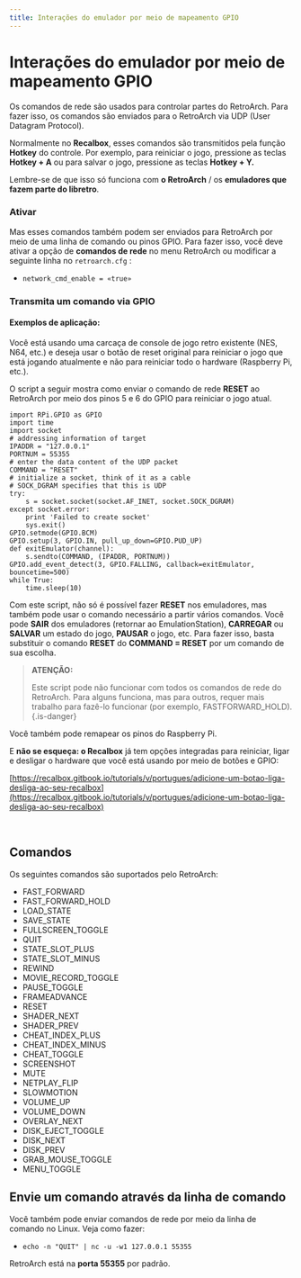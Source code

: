 ```yaml
---
title: Interações do emulador por meio de mapeamento GPIO
---
```


# Interações do emulador por meio de mapeamento GPIO

Os comandos de rede são usados ​​para controlar partes do RetroArch. Para fazer isso, os comandos são enviados para o RetroArch via UDP \(User Datagram Protocol\).

Normalmente no **Recalbox**, esses comandos são transmitidos pela função **Hotkey** do controle. Por exemplo, para reiniciar o jogo, pressione as teclas **Hotkey + A** ou para salvar o jogo, pressione as teclas **Hotkey + Y.**

Lembre-se de que isso só funciona com **o RetroArch** / os **emuladores que fazem parte do libretro**.

### Ativar <a id="ativar"></a>

Mas esses comandos também podem ser enviados para RetroArch por meio de uma linha de comando ou pinos GPIO. Para fazer isso, você deve ativar a opção de **comandos de rede** no menu RetroArch ou modificar a seguinte linha no `retroarch.cfg` :

* `network_cmd_enable = «true»`​

### Transmita um comando via GPIO <a id="transmita-um-comando-via-gpio"></a>

#### Exemplos de aplicação: <a id="exemplos-de-aplicacao"></a>

Você está usando uma carcaça de console de jogo retro existente \(NES, N64, etc.\) e deseja usar o botão de reset original para reiniciar o jogo que está jogando atualmente e não para reiniciar todo o hardware \(Raspberry Pi, etc.\).

O script a seguir mostra como enviar o comando de rede **RESET** ao RetroArch por meio dos pinos 5 e 6 do GPIO para reiniciar o jogo atual.

```text
import RPi.GPIO as GPIO  
import time  
import socket  
# addressing information of target  
IPADDR = "127.0.0.1"  
PORTNUM = 55355  
# enter the data content of the UDP packet  
COMMAND = "RESET"  
# initialize a socket, think of it as a cable  
# SOCK_DGRAM specifies that this is UDP  
try:  
    s = socket.socket(socket.AF_INET, socket.SOCK_DGRAM)  
except socket.error:  
    print 'Failed to create socket'  
    sys.exit()  
GPIO.setmode(GPIO.BCM)  
GPIO.setup(3, GPIO.IN, pull_up_down=GPIO.PUD_UP)  
def exitEmulator(channel):  
    s.sendto(COMMAND, (IPADDR, PORTNUM))  
GPIO.add_event_detect(3, GPIO.FALLING, callback=exitEmulator, bouncetime=500)  
while True:  
    time.sleep(10)  
```

Com este script, não só é possível fazer **RESET** nos emuladores, mas também pode usar o comando necessário a partir vários comandos. Você pode **SAIR** dos emuladores \(retornar ao EmulationStation\), **CARREGAR** ou **SALVAR** um estado do jogo, **PAUSAR** o jogo, etc. Para fazer isso, basta substituir o comando **RESET** do **COMMAND = RESET** por um comando de sua escolha.


>**ATENÇÃO:**
>
>Este script pode não funcionar com todos os comandos de rede do RetroArch. Para alguns funciona, mas para outros, requer mais trabalho para fazê-lo funcionar \(por exemplo, FASTFORWARD\_HOLD\).
{.is-danger}

Você também pode remapear os pinos do Raspberry Pi.

E **não se esqueça: o Recalbox** já tem opções integradas para reiniciar, ligar e desligar o hardware que você está usando por meio de botões e GPIO:

​[https://recalbox.gitbook.io/tutorials/v/portugues/adicione-um-botao-liga-desliga-ao-seu-recalbox](https://recalbox.gitbook.io/tutorials/v/portugues/adicione-um-botao-liga-desliga-ao-seu-recalbox)​

​

## Comandos <a id="comandos"></a>

Os seguintes comandos são suportados pelo RetroArch:

* FAST\_FORWARD
* FAST\_FORWARD\_HOLD
* LOAD\_STATE
* SAVE\_STATE
* FULLSCREEN\_TOGGLE
* QUIT
* STATE\_SLOT\_PLUS
* STATE\_SLOT\_MINUS
* REWIND
* MOVIE\_RECORD\_TOGGLE
* PAUSE\_TOGGLE
* FRAMEADVANCE
* RESET
* SHADER\_NEXT
* SHADER\_PREV
* CHEAT\_INDEX\_PLUS
* CHEAT\_INDEX\_MINUS
* CHEAT\_TOGGLE
* SCREENSHOT
* MUTE
* NETPLAY\_FLIP
* SLOWMOTION
* VOLUME\_UP
* VOLUME\_DOWN
* OVERLAY\_NEXT
* DISK\_EJECT\_TOGGLE
* DISK\_NEXT
* DISK\_PREV
* GRAB\_MOUSE\_TOGGLE
* MENU\_TOGGLE

## ​Envie um comando através da linha de comando <a id="envie-um-comando-atraves-da-linha-de-comando"></a>

Você também pode enviar comandos de rede por meio da linha de comando no Linux. Veja como fazer:

*  `echo -n "QUIT" | nc -u -w1 127.0.0.1 55355`

RetroArch está na **porta 55355** por padrão.

